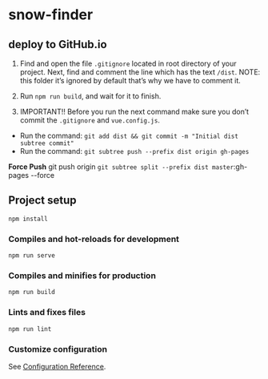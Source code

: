 # snow-finder

## deploy to GitHub.io
1) Find and open the file `.gitignore` located in root directory of your project. Next, find and comment the line which has the text `/dist`.
NOTE: this folder it’s ignored by default that’s why we have to comment it.

2) Run `npm run build`, and wait for it to finish.

3) IMPORTANT!! Before you run the next command make sure you don’t commit the `.gitignore` and `vue.config.js`.
- Run the command: `git add dist && git commit -m "Initial dist subtree commit"`
- Run the command: `git subtree push --prefix dist origin gh-pages`

**Force Push** git push origin `git subtree split --prefix dist master`:gh-pages --force

## Project setup
```
npm install
```

### Compiles and hot-reloads for development
```
npm run serve
```

### Compiles and minifies for production
```
npm run build
```

### Lints and fixes files
```
npm run lint
```

### Customize configuration
See [Configuration Reference](https://cli.vuejs.org/config/).
